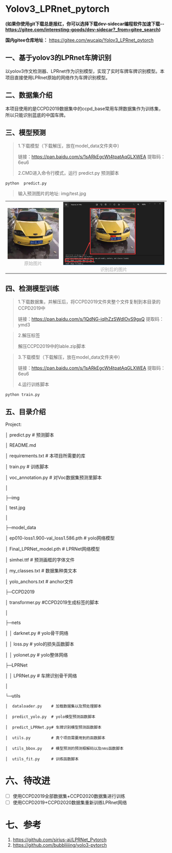 # Yolov3_LPRnet_pytorch
**(如果你使用git下载总是报红，你可以选择下载dev-sidecar编程软件加速下载--https://gitee.com/interesting-goods/dev-sidecar?_from=gitee_search)**

**国内gitee仓库地址：** https://gitee.com/wucaip/Yolov3_LPRnet_pytorch

## 一、基于yolov3的LPRnet车牌识别

以yolov3作文检测器、LPRnet作为识别模型，实现了实时车牌车牌识别模型。本项目直接使用LPRnet原始的网络作为车牌识别模型。
## 二、数据集介绍
本项目使用的是CCPD2019数据集中的ccpd_base常用车牌数据集作为训练集，所以只能识别蓝底的中国车牌。

## 三、模型预测

> 1.下载模型（下载解压，放在model_data文件夹中）
>
> 链接：https://pan.baidu.com/s/1sARkEgcWt4tpatAqGLXWEA 提取码：6eu6
>
> 2.CMD进入命令行模式，运行 predict.py  预测脚本

~~~
python  predict.py
~~~

> 输入预测图片的地址:  img/test.jpg

<table rules="none" align="center"> 	
    <tr> 		
        <td> 			
            <center> 				
                <img src=".\img\test.jpg" width="100%" /> 				
                <br/> 				
                <font color="AAAAAA">原始图片</font> 			
            </center> 		
        </td> 		
        <td> 			
            <center> 				
                <img src=".\img\test_predict1.jpg" width="100%" /> 				
                <br/> 				
                <font color="AAAAAA">识别后的图片</font> 			
            </center> 		
        </td> 	
    </tr> 
</table>


## 四、检测模型训练

> 1.下载数据集，并解压后，将CCPD2019文件夹整个文件复制到本目录的CCPD2019中
>
> 链接：https://pan.baidu.com/s/1QdNG-iqIhZzSWdlOvS9gxQ 提取码：ymd3

> 2.解压标签
>
> 解压CCPD2019中的lable.zip脚本

> 3.下载模型（下载解压，放在model_data文件夹中）
>
> 链接：https://pan.baidu.com/s/1sARkEgcWt4tpatAqGLXWEA 提取码：6eu6
>
> 4.运行训练脚本

~~~
python train.py
~~~


## 五、目录介绍

Project:

│  predict.py   # 预测脚本

│  README.md    

│  requirements.txt # 本项目所需要的库

│  train.py         # 训练脚本

│  voc_annotation.py    # 对Voc数据集预测里脚本

│

├─img

│      test.jpg

│

├─model_data

│      ep010-loss1.900-val_loss1.586.pth    # yolo网络模型

│      Final_LPRNet_model.pth  # LPRNet网络模型

│      simhei.ttf       # 预测画框的字体文件

│      my_classes.txt  # 数据集种类文本

│      yolo_anchors.txt # anchor文件

├─CCPD2019

│	  transformer.py  #CCPD2019生成标签的脚本

│

├─nets

│  │  darknet.py        # yolo骨干网络

│  │  loss.py           # yolo的损失函数脚本

│  │  yolonet.py        # yolo整体网络

├─LPRNet

│  │  LPRNet.py        # 车牌识别骨干网络

│

└─utils

    │  dataloader.py    # 加载数据集以及预处理脚本
    
    │  predict_yolo.py  # yolo模型预测函数脚本
    
    │  predict_LPRNet.py# 车牌识别模型预测函数脚本
    
    │  utils.py         # 真个项目需要用到的函数脚本
    
    │  utils_bbox.py    # 模型预测的预测框解码以及nms函数脚本
    
    │  utils_fit.py     # 训练函数脚本


# 六、待改进

- [ ] 使用CCPD2019全部数据集+CCPD2020数据集进行训练
- [ ] 使用CCPD2019+CCPD2020数据集重新训练LPRnet网络

# 七、参考

1. https://github.com/sirius-ai/LPRNet_Pytorch
2. https://github.com/bubbliiiing/yolo3-pytorch
